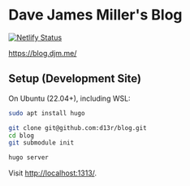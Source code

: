# Dave James Miller's Blog

[![Netlify Status](https://api.netlify.com/api/v1/badges/31d7f8a1-1c75-4d4f-85b4-a64bec6aa176/deploy-status)](https://app.netlify.com/sites/djm-blog/deploys)

https://blog.djm.me/

## Setup (Development Site)

On Ubuntu (22.04+), including WSL:

```bash
sudo apt install hugo

git clone git@github.com:d13r/blog.git
cd blog
git submodule init

hugo server
```

Visit [http://localhost:1313/](http://localhost:1313/).
